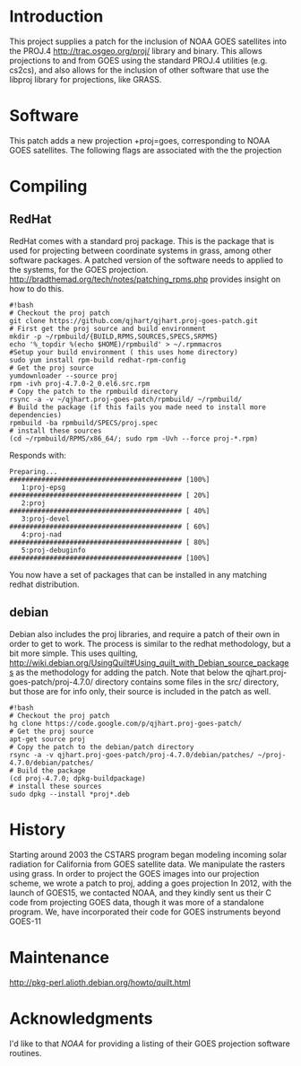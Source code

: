 # Introduction

This project supplies a patch for the inclusion of NOAA GOES satellites into the PROJ.4 http://trac.osgeo.org/proj/ library and binary.  This allows projections to and from GOES using the standard PROJ.4 utilities (e.g. cs2cs), and also allows for the inclusion of other software that use the libproj library for projections, like GRASS.

# Software

This patch adds a new projection +proj=goes, corresponding to NOAA GOES satellites.  The following flags are associated with the the projection

# Compiling

## RedHat

RedHat comes with a standard proj package.  This is the package that is used for projecting between coordinate systems in grass, among other software packages.  A patched version of the software needs to applied to the systems, for the GOES projection.  http://bradthemad.org/tech/notes/patching_rpms.php provides insight on how to do this.

```
#!bash
# Checkout the proj patch
git clone https://github.com/qjhart/qjhart.proj-goes-patch.git
# First get the proj source and build environment
mkdir -p ~/rpmbuild/{BUILD,RPMS,SOURCES,SPECS,SRPMS}
echo '%_topdir %(echo $HOME)/rpmbuild' > ~/.rpmmacros
#Setup your build environment ( this uses home directory)
sudo yum install rpm-build redhat-rpm-config
# Get the proj source
yumdownloader --source proj
rpm -ivh proj-4.7.0-2_0.el6.src.rpm
# Copy the patch to the rpmbuild directory
rsync -a -v ~/qjhart.proj-goes-patch/rpmbuild/ ~/rpmbuild/
# Build the package (if this fails you made need to install more dependencies)
rpmbuild -ba rpmbuild/SPECS/proj.spec
# install these sources
(cd ~/rpmbuild/RPMS/x86_64/; sudo rpm -Uvh --force proj-*.rpm)
```

Responds with:
```
Preparing...                ########################################### [100%]
   1:proj-epsg              ########################################### [ 20%]
   2:proj                   ########################################### [ 40%]
   3:proj-devel             ########################################### [ 60%]
   4:proj-nad               ########################################### [ 80%]
   5:proj-debuginfo         ########################################### [100%]
```

You now have a set of packages that can be installed in any matching redhat distribution.
 
## debian

Debian also includes the proj libraries, and require a patch of their
own in order to get to work. The process is similar to the redhat
methodology, but a bit more simple.  This uses quilting,
http://wiki.debian.org/UsingQuilt#Using_quilt_with_Debian_source_packages
as the methodology for adding the patch.  Note that below the
qjhart.proj-goes-patch/proj-4.7.0/ directory contains some files in
the src/ directory, but those are for info only, their source is
included in the patch as well.

```
#!bash
# Checkout the proj patch
hg clone https://code.google.com/p/qjhart.proj-goes-patch/
# Get the proj source
apt-get source proj
# Copy the patch to the debian/patch directory
rsync -a -v qjhart.proj-goes-patch/proj-4.7.0/debian/patches/ ~/proj-4.7.0/debian/patches/
# Build the package
(cd proj-4.7.0; dpkg-buildpackage)
# install these sources
sudo dpkg --install *proj*.deb
```


# History

Starting around 2003 the CSTARS program began modeling incoming solar radiation for California from GOES satellite data.  We manipulate the rasters using grass.  In order to project the GOES images into our projection scheme, we wrote a patch to proj, adding a goes projection  In 2012, with the launch of GOES15, we contacted NOAA, and they kindly sent us their C code from projecting GOES data, though it was more of a standalone program.  We, have incorporated their code for GOES instruments beyond GOES-11

# Maintenance

http://pkg-perl.alioth.debian.org/howto/quilt.html

# Acknowledgments

I'd like to that *NOAA* for providing a listing of their GOES projection software routines.
